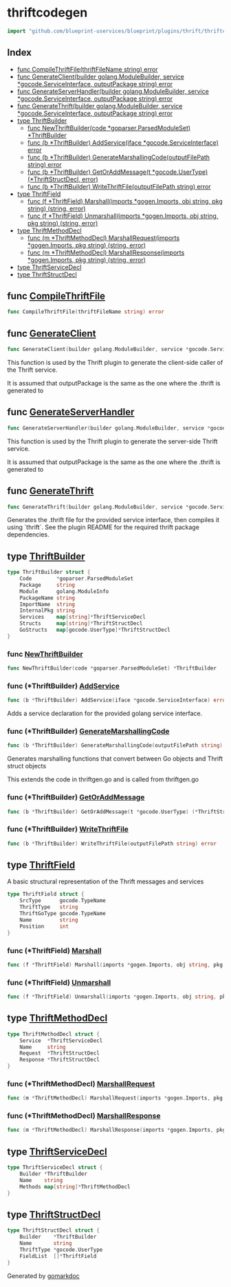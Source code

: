 <!-- Code generated by gomarkdoc. DO NOT EDIT -->

# thriftcodegen

```go
import "github.com/blueprint-uservices/blueprint/plugins/thrift/thriftcodegen"
```

## Index

- [func CompileThriftFile\(thriftFileName string\) error](<#CompileThriftFile>)
- [func GenerateClient\(builder golang.ModuleBuilder, service \*gocode.ServiceInterface, outputPackage string\) error](<#GenerateClient>)
- [func GenerateServerHandler\(builder golang.ModuleBuilder, service \*gocode.ServiceInterface, outputPackage string\) error](<#GenerateServerHandler>)
- [func GenerateThrift\(builder golang.ModuleBuilder, service \*gocode.ServiceInterface, outputPackage string\) error](<#GenerateThrift>)
- [type ThriftBuilder](<#ThriftBuilder>)
  - [func NewThriftBuilder\(code \*goparser.ParsedModuleSet\) \*ThriftBuilder](<#NewThriftBuilder>)
  - [func \(b \*ThriftBuilder\) AddService\(iface \*gocode.ServiceInterface\) error](<#ThriftBuilder.AddService>)
  - [func \(b \*ThriftBuilder\) GenerateMarshallingCode\(outputFilePath string\) error](<#ThriftBuilder.GenerateMarshallingCode>)
  - [func \(b \*ThriftBuilder\) GetOrAddMessage\(t \*gocode.UserType\) \(\*ThriftStructDecl, error\)](<#ThriftBuilder.GetOrAddMessage>)
  - [func \(b \*ThriftBuilder\) WriteThriftFile\(outputFilePath string\) error](<#ThriftBuilder.WriteThriftFile>)
- [type ThriftField](<#ThriftField>)
  - [func \(f \*ThriftField\) Marshall\(imports \*gogen.Imports, obj string, pkg string\) \(string, error\)](<#ThriftField.Marshall>)
  - [func \(f \*ThriftField\) Unmarshall\(imports \*gogen.Imports, obj string, pkg string\) \(string, error\)](<#ThriftField.Unmarshall>)
- [type ThriftMethodDecl](<#ThriftMethodDecl>)
  - [func \(m \*ThriftMethodDecl\) MarshallRequest\(imports \*gogen.Imports, pkg string\) \(string, error\)](<#ThriftMethodDecl.MarshallRequest>)
  - [func \(m \*ThriftMethodDecl\) MarshallResponse\(imports \*gogen.Imports, pkg string\) \(string, error\)](<#ThriftMethodDecl.MarshallResponse>)
- [type ThriftServiceDecl](<#ThriftServiceDecl>)
- [type ThriftStructDecl](<#ThriftStructDecl>)


<a name="CompileThriftFile"></a>
## func [CompileThriftFile](<https://gitlab.mpi-sws.org/cld/blueprint2/blueprint/blob/main/plugins/thrift/thriftcodegen/thriftgen.go#L78>)

```go
func CompileThriftFile(thriftFileName string) error
```



<a name="GenerateClient"></a>
## func [GenerateClient](<https://gitlab.mpi-sws.org/cld/blueprint2/blueprint/blob/main/plugins/thrift/thriftcodegen/clientgen.go#L17>)

```go
func GenerateClient(builder golang.ModuleBuilder, service *gocode.ServiceInterface, outputPackage string) error
```

This function is used by the Thrift plugin to generate the client\-side caller of the Thrift service.

It is assumed that outputPackage is the same as the one where the .thrift is generated to

<a name="GenerateServerHandler"></a>
## func [GenerateServerHandler](<https://gitlab.mpi-sws.org/cld/blueprint2/blueprint/blob/main/plugins/thrift/thriftcodegen/servergen.go#L17>)

```go
func GenerateServerHandler(builder golang.ModuleBuilder, service *gocode.ServiceInterface, outputPackage string) error
```

This function is used by the Thrift plugin to generate the server\-side Thrift service.

It is assumed that outputPackage is the same as the one where the .thrift is generated to

<a name="GenerateThrift"></a>
## func [GenerateThrift](<https://gitlab.mpi-sws.org/cld/blueprint2/blueprint/blob/main/plugins/thrift/thriftcodegen/thriftgen.go#L20>)

```go
func GenerateThrift(builder golang.ModuleBuilder, service *gocode.ServiceInterface, outputPackage string) error
```

Generates the .thrift file for the provided service interface, then compiles it using \`thrift\`. See the plugin README for the required thrift package dependencies.

<a name="ThriftBuilder"></a>
## type [ThriftBuilder](<https://gitlab.mpi-sws.org/cld/blueprint2/blueprint/blob/main/plugins/thrift/thriftcodegen/thriftgen.go#L124-L134>)



```go
type ThriftBuilder struct {
    Code        *goparser.ParsedModuleSet
    Package     string
    Module      golang.ModuleInfo
    PackageName string
    ImportName  string
    InternalPkg string
    Services    map[string]*ThriftServiceDecl
    Structs     map[string]*ThriftStructDecl
    GoStructs   map[gocode.UserType]*ThriftStructDecl
}
```

<a name="NewThriftBuilder"></a>
### func [NewThriftBuilder](<https://gitlab.mpi-sws.org/cld/blueprint2/blueprint/blob/main/plugins/thrift/thriftcodegen/thriftgen.go#L136>)

```go
func NewThriftBuilder(code *goparser.ParsedModuleSet) *ThriftBuilder
```



<a name="ThriftBuilder.AddService"></a>
### func \(\*ThriftBuilder\) [AddService](<https://gitlab.mpi-sws.org/cld/blueprint2/blueprint/blob/main/plugins/thrift/thriftcodegen/thriftgen.go#L220>)

```go
func (b *ThriftBuilder) AddService(iface *gocode.ServiceInterface) error
```

Adds a service declaration for the provided golang service interface.

<a name="ThriftBuilder.GenerateMarshallingCode"></a>
### func \(\*ThriftBuilder\) [GenerateMarshallingCode](<https://gitlab.mpi-sws.org/cld/blueprint2/blueprint/blob/main/plugins/thrift/thriftcodegen/marshallgen.go#L20>)

```go
func (b *ThriftBuilder) GenerateMarshallingCode(outputFilePath string) error
```

Generates marshalling functions that convert between Go objects and Thrift struct objects

This extends the code in thriftgen.go and is called from thriftgen.go

<a name="ThriftBuilder.GetOrAddMessage"></a>
### func \(\*ThriftBuilder\) [GetOrAddMessage](<https://gitlab.mpi-sws.org/cld/blueprint2/blueprint/blob/main/plugins/thrift/thriftcodegen/thriftgen.go#L240>)

```go
func (b *ThriftBuilder) GetOrAddMessage(t *gocode.UserType) (*ThriftStructDecl, error)
```



<a name="ThriftBuilder.WriteThriftFile"></a>
### func \(\*ThriftBuilder\) [WriteThriftFile](<https://gitlab.mpi-sws.org/cld/blueprint2/blueprint/blob/main/plugins/thrift/thriftcodegen/thriftgen.go#L163>)

```go
func (b *ThriftBuilder) WriteThriftFile(outputFilePath string) error
```



<a name="ThriftField"></a>
## type [ThriftField](<https://gitlab.mpi-sws.org/cld/blueprint2/blueprint/blob/main/plugins/thrift/thriftcodegen/thriftgen.go#L96-L102>)

A basic structural representation of the Thrift messages and services

```go
type ThriftField struct {
    SrcType      gocode.TypeName
    ThriftType   string
    ThriftGoType gocode.TypeName
    Name         string
    Position     int
}
```

<a name="ThriftField.Marshall"></a>
### func \(\*ThriftField\) [Marshall](<https://gitlab.mpi-sws.org/cld/blueprint2/blueprint/blob/main/plugins/thrift/thriftcodegen/marshallgen.go#L127>)

```go
func (f *ThriftField) Marshall(imports *gogen.Imports, obj string, pkg string) (string, error)
```



<a name="ThriftField.Unmarshall"></a>
### func \(\*ThriftField\) [Unmarshall](<https://gitlab.mpi-sws.org/cld/blueprint2/blueprint/blob/main/plugins/thrift/thriftcodegen/marshallgen.go#L182>)

```go
func (f *ThriftField) Unmarshall(imports *gogen.Imports, obj string, pkg string) (string, error)
```



<a name="ThriftMethodDecl"></a>
## type [ThriftMethodDecl](<https://gitlab.mpi-sws.org/cld/blueprint2/blueprint/blob/main/plugins/thrift/thriftcodegen/thriftgen.go#L111-L116>)



```go
type ThriftMethodDecl struct {
    Service  *ThriftServiceDecl
    Name     string
    Request  *ThriftStructDecl
    Response *ThriftStructDecl
}
```

<a name="ThriftMethodDecl.MarshallRequest"></a>
### func \(\*ThriftMethodDecl\) [MarshallRequest](<https://gitlab.mpi-sws.org/cld/blueprint2/blueprint/blob/main/plugins/thrift/thriftcodegen/marshallgen.go#L103>)

```go
func (m *ThriftMethodDecl) MarshallRequest(imports *gogen.Imports, pkg string) (string, error)
```



<a name="ThriftMethodDecl.MarshallResponse"></a>
### func \(\*ThriftMethodDecl\) [MarshallResponse](<https://gitlab.mpi-sws.org/cld/blueprint2/blueprint/blob/main/plugins/thrift/thriftcodegen/marshallgen.go#L115>)

```go
func (m *ThriftMethodDecl) MarshallResponse(imports *gogen.Imports, pkg string) (string, error)
```



<a name="ThriftServiceDecl"></a>
## type [ThriftServiceDecl](<https://gitlab.mpi-sws.org/cld/blueprint2/blueprint/blob/main/plugins/thrift/thriftcodegen/thriftgen.go#L118-L122>)



```go
type ThriftServiceDecl struct {
    Builder *ThriftBuilder
    Name    string
    Methods map[string]*ThriftMethodDecl
}
```

<a name="ThriftStructDecl"></a>
## type [ThriftStructDecl](<https://gitlab.mpi-sws.org/cld/blueprint2/blueprint/blob/main/plugins/thrift/thriftcodegen/thriftgen.go#L104-L109>)



```go
type ThriftStructDecl struct {
    Builder    *ThriftBuilder
    Name       string
    ThriftType *gocode.UserType
    FieldList  []*ThriftField
}
```

Generated by [gomarkdoc](<https://github.com/princjef/gomarkdoc>)
